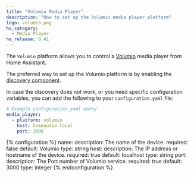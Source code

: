 ```yaml
---
title: "Volumio Media Player"
description: "How to set up the Volumio media player platform"
logo: volumio.png
ha_category:
  - Media Player
ha_release: 0.41
---
```


The `Volumio` platform allows you to control a [Volumio](http://volumio.org) media player from Home Assistant.

The preferred way to set up the Volumio platform is by enabling the [discovery component](/integrations/discovery/).

In case the discovery does not work, or you need specific configuration variables, you can add the following to your `configuration.yaml` file:

```yaml
# Example configuration.yaml entry
media_player:
  - platform: volumio
    host: homeaudio.local
    port: 3000
```

{% configuration %}
name:
  description: The name of the device.
  required: false
  default: Volumio
  type: string
host:
  description: The IP address or hostname of the device.
  required: true
  default: localhost
  type: string
port:
  description: The Port number of Volumio service.
  required: true
  default: 3000
  type: integer
{% endconfiguration %}
